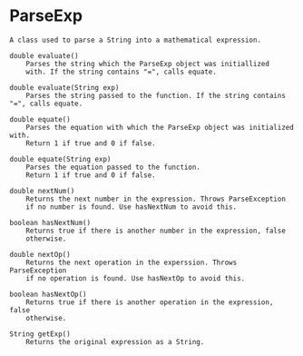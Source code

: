 # ParseExp
	A class used to parse a String into a mathematical expression.

	double evaluate()
		Parses the string which the ParseExp object was initiallized 
		with. If the string contains "=", calls equate.

	double evaluate(String exp)
		Parses the string passed to the function. If the string contains "=", calls equate.

	double equate()
		Parses the equation with which the ParseExp object was initialized with.
		Return 1 if true and 0 if false.	

	double equate(String exp)
		Parses the equation passed to the function.
		Return 1 if true and 0 if false.
			
	double nextNum()
		Returns the next number in the expression. Throws ParseException
		if no number is found. Use hasNextNum to avoid this.

	boolean hasNextNum()
		Returns true if there is another number in the expression, false
		otherwise.

	double nextOp()
		Returns the next operation in the experssion. Throws ParseException
		if no operation is found. Use hasNextOp to avoid this.	

	boolean hasNextOp()
		Returns true if there is another operation in the expression, false
		otherwise.

	String getExp()
		Returns the original expression as a String.	